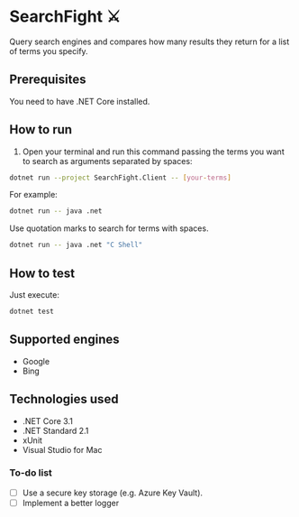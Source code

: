 # SearchFight :crossed_swords:

Query search engines and compares how many results they return for a list of terms you specify.

## Prerequisites

You need to have .NET Core installed.

## How to run

1. Open your terminal and run this command passing the terms you want to search as arguments separated by spaces:

```bash
dotnet run --project SearchFight.Client -- [your-terms]
```

For example:

```bash
dotnet run -- java .net
```

Use quotation marks to search for terms with spaces.

```bash
dotnet run -- java .net "C Shell"
```

## How to test

Just execute:

```bash
dotnet test
```

## Supported engines

-   Google
-   Bing

## Technologies used

-   .NET Core 3.1
-   .NET Standard 2.1
-   xUnit
-   Visual Studio for Mac

### To-do list

-   [ ] Use a secure key storage (e.g. Azure Key Vault).
-   [ ] Implement a better logger
